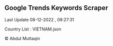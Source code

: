 

## Google Trends Keywords Scraper 
 
Last Update 08-12-2022 , 09:27:31

Country List :
VIETNAM.json



© Abdul Muttaqin 
